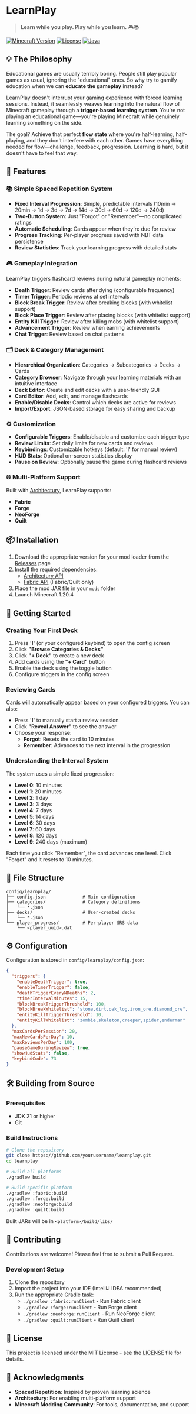 # LearnPlay

> **Learn while you play. Play while you learn.** 🎮📚

[![Minecraft Version](https://img.shields.io/badge/Minecraft-1.20.4-brightgreen.svg)](https://www.minecraft.net/)
[![License](https://img.shields.io/badge/License-MIT-blue.svg)](LICENSE)
[![Java](https://img.shields.io/badge/Java-21%2B-orange.svg)](https://www.oracle.com/java/)

## 💡 The Philosophy

Educational games are usually terribly boring. People still play popular games as usual, ignoring the "educational" ones. So why try to gamify education when we can **educate the gameplay** instead?

LearnPlay doesn't interrupt your gaming experience with forced learning sessions. Instead, it seamlessly weaves learning into the natural flow of Minecraft gameplay through a **trigger-based learning system**. You're not playing an educational game—you're playing Minecraft while genuinely learning something on the side.

The goal? Achieve that perfect **flow state** where you're half-learning, half-playing, and they don't interfere with each other. Games have everything needed for flow—challenge, feedback, progression. Learning is hard, but it doesn't have to feel that way.

## 🎯 Features

### 📚 Simple Spaced Repetition System
- **Fixed Interval Progression**: Simple, predictable intervals (10min → 20min → 1d → 3d → 7d → 14d → 30d → 60d → 120d → 240d)
- **Two-Button System**: Just "Forgot" or "Remember"—no complicated ratings
- **Automatic Scheduling**: Cards appear when they're due for review
- **Progress Tracking**: Per-player progress saved with NBT data persistence
- **Review Statistics**: Track your learning progress with detailed stats

### 🎮 Gameplay Integration
LearnPlay triggers flashcard reviews during natural gameplay moments:

- **Death Trigger**: Review cards after dying (configurable frequency)
- **Timer Trigger**: Periodic reviews at set intervals
- **Block Break Trigger**: Review after breaking blocks (with whitelist support)
- **Block Place Trigger**: Review after placing blocks (with whitelist support)
- **Entity Kill Trigger**: Review after killing mobs (with whitelist support)
- **Advancement Trigger**: Review when earning achievements
- **Chat Trigger**: Review based on chat patterns

### 🗂️ Deck & Category Management
- **Hierarchical Organization**: Categories → Subcategories → Decks → Cards
- **Category Browser**: Navigate through your learning materials with an intuitive interface
- **Deck Editor**: Create and edit decks with a user-friendly GUI
- **Card Editor**: Add, edit, and manage flashcards
- **Enable/Disable Decks**: Control which decks are active for reviews
- **Import/Export**: JSON-based storage for easy sharing and backup

### ⚙️ Customization
- **Configurable Triggers**: Enable/disable and customize each trigger type
- **Review Limits**: Set daily limits for new cards and reviews
- **Keybindings**: Customizable hotkeys (default: 'I' for manual review)
- **HUD Stats**: Optional on-screen statistics display
- **Pause on Review**: Optionally pause the game during flashcard reviews

### 🌐 Multi-Platform Support
Built with [Architectury](https://github.com/architectury/architectury-api), LearnPlay supports:
- **Fabric**
- **Forge**
- **NeoForge**
- **Quilt**

## 📦 Installation

1. Download the appropriate version for your mod loader from the [Releases](../../releases) page
2. Install the required dependencies:
   - [Architectury API](https://www.curseforge.com/minecraft/mc-mods/architectury-api)
   - [Fabric API](https://www.curseforge.com/minecraft/mc-mods/fabric-api) (Fabric/Quilt only)
3. Place the mod JAR file in your `mods` folder
4. Launch Minecraft 1.20.4

## 🚀 Getting Started

### Creating Your First Deck

1. Press **'I'** (or your configured keybind) to open the config screen
2. Click **"Browse Categories & Decks"**
3. Click **"+ Deck"** to create a new deck
4. Add cards using the **"+ Card"** button
5. Enable the deck using the toggle button
6. Configure triggers in the config screen

### Reviewing Cards

Cards will automatically appear based on your configured triggers. You can also:
- Press **'I'** to manually start a review session
- Click **"Reveal Answer"** to see the answer
- Choose your response:
  - **Forgot**: Resets the card to 10 minutes
  - **Remember**: Advances to the next interval in the progression

### Understanding the Interval System

The system uses a simple fixed progression:
- **Level 0**: 10 minutes
- **Level 1**: 20 minutes
- **Level 2**: 1 day
- **Level 3**: 3 days
- **Level 4**: 7 days
- **Level 5**: 14 days
- **Level 6**: 30 days
- **Level 7**: 60 days
- **Level 8**: 120 days
- **Level 9**: 240 days (maximum)

Each time you click "Remember", the card advances one level. Click "Forgot" and it resets to 10 minutes.

## 📁 File Structure

```
config/learnplay/
├── config.json              # Main configuration
├── categories/              # Category definitions
│   └── *.json
├── decks/                   # User-created decks
│   └── *.json
└── player_progress/         # Per-player SRS data
    └── <player_uuid>.dat
```

## ⚙️ Configuration

Configuration is stored in `config/learnplay/config.json`:

```json
{
  "triggers": {
    "enableDeathTrigger": true,
    "enableTimerTrigger": false,
    "deathTriggerEveryNDeaths": 2,
    "timerIntervalMinutes": 15,
    "blockBreakTriggerThreshold": 100,
    "blockBreakWhitelist": "stone,dirt,oak_log,iron_ore,diamond_ore",
    "entityKillTriggerThreshold": 10,
    "entityKillWhitelist": "zombie,skeleton,creeper,spider,enderman"
  },
  "maxCardsPerSession": 20,
  "maxNewCardsPerDay": 10,
  "maxReviewsPerDay": 100,
  "pauseGameDuringReview": true,
  "showHudStats": false,
  "keybindCode": 73
}
```

## 🛠️ Building from Source

### Prerequisites
- JDK 21 or higher
- Git

### Build Instructions

```bash
# Clone the repository
git clone https://github.com/yourusername/learnplay.git
cd learnplay

# Build all platforms
./gradlew build

# Build specific platform
./gradlew :fabric:build
./gradlew :forge:build
./gradlew :neoforge:build
./gradlew :quilt:build
```

Built JARs will be in `<platform>/build/libs/`

## 🤝 Contributing

Contributions are welcome! Please feel free to submit a Pull Request.

### Development Setup

1. Clone the repository
2. Import the project into your IDE (IntelliJ IDEA recommended)
3. Run the appropriate Gradle task:
   - `./gradlew :fabric:runClient` - Run Fabric client
   - `./gradlew :forge:runClient` - Run Forge client
   - `./gradlew :neoforge:runClient` - Run NeoForge client
   - `./gradlew :quilt:runClient` - Run Quilt client

## 📝 License

This project is licensed under the MIT License - see the [LICENSE](LICENSE) file for details.

## 🙏 Acknowledgments

- **Spaced Repetition**: Inspired by proven learning science
- **Architectury**: For enabling multi-platform support
- **Minecraft Modding Community**: For tools, documentation, and support
